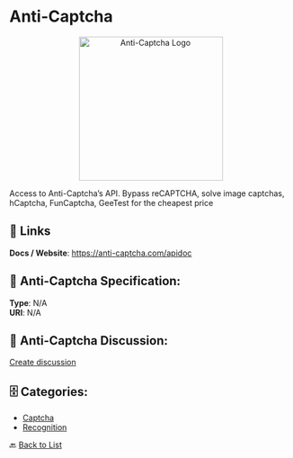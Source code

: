 # Anti-Captcha
<p align="center">
    <img width="256" src="https://raw.githubusercontent.com/apis-list/apis-list/main/apis/anti-captcha/logo_256x256.png" alt="Anti-Captcha Logo"/>
</p>

Access to Anti-Captcha’s API.  Bypass reCAPTCHA, solve image captchas, hCaptcha, FunCaptcha, GeeTest for the cheapest price

##  🔗 Links
**Docs / Website**: https://anti-captcha.com/apidoc

## 🧬 Anti-Captcha Specification:
**Type**: N/A  
**URI**: N/A

## 💬 Anti-Captcha Discussion:
[Create discussion](https://github.com/apis-list/apis-list/discussions/new)

## 🗄️ Categories:
- [Captcha](https://github.com/apis-list/apis-list#captcha-)
- [Recognition](https://github.com/apis-list/apis-list#recognition-)




🔙 [Back to List](https://github.com/apis-list/apis-list)
